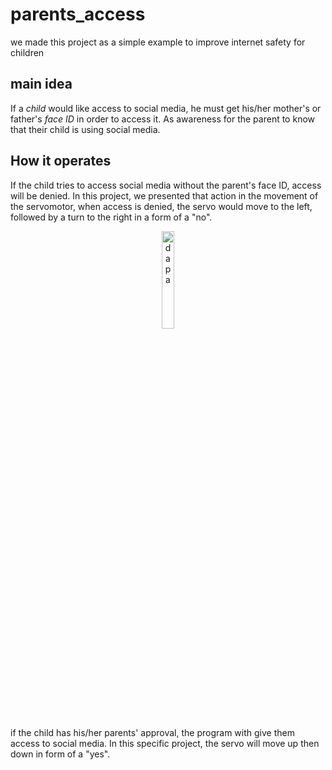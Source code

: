 # parents_access
we made this project as a simple example to improve internet safety for children
## main idea
If a *child* would like access to social media, he must get his/her mother's or father's *face ID* in order to access it. As awareness for the parent to know that their child is using social media.

## How it operates
If the child tries to access social media without the parent's face ID, access will be denied. In this project, we presented that action in the movement of the servomotor, when access is denied, the servo would move to the left, followed by a turn to the right in a form of a "no".
<p align="center">
<picture>
  <img alt="dapa" src="Docs\microbit-logo.png" width="20%" hight="20%" >
</picture>
</p>
if the child has his/her parents' approval, the program with give them access to social media. In this specific project, the servo will move up then down in form of a "yes".

